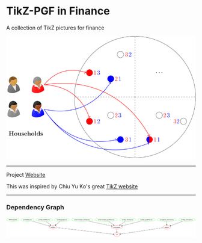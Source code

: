 # TikZ-PGF in Finance

A collection of TikZ pictures for finance

![](./output/bubbles.png)

--------------------------------

Project [Website](https://eloualiche.github.io/TikZ-PGF/)

This was inspired by Chiu Yu Ko's great [TikZ website](https://sites.google.com/site/kochiuyu/Tikz)



--------------------------------


### Dependency Graph

![](./log/graph-TikZ-dag.png)